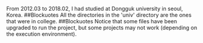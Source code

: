 From 2012.03 to 2018.02, I had studied at Dongguk university in seoul, Korea. 
##Blockuotes
All the directories in the 'univ' directory are the ones that were in college. 
##Blockuotes
Notice that some files have been upgraded to run the project, but some projects may not work (depending on the execution environment).
